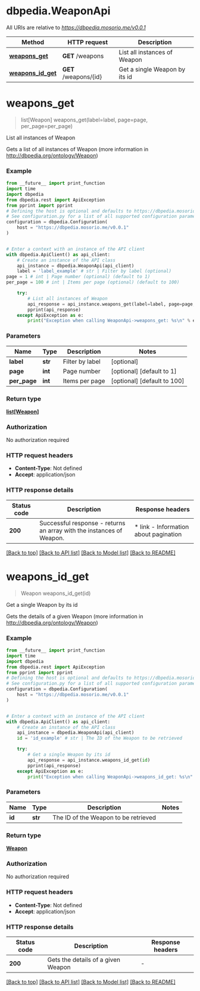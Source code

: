 # dbpedia.WeaponApi

All URIs are relative to *https://dbpedia.mosorio.me/v0.0.1*

Method | HTTP request | Description
------------- | ------------- | -------------
[**weapons_get**](WeaponApi.md#weapons_get) | **GET** /weapons | List all instances of Weapon
[**weapons_id_get**](WeaponApi.md#weapons_id_get) | **GET** /weapons/{id} | Get a single Weapon by its id


# **weapons_get**
> list[Weapon] weapons_get(label=label, page=page, per_page=per_page)

List all instances of Weapon

Gets a list of all instances of Weapon (more information in http://dbpedia.org/ontology/Weapon)

### Example

```python
from __future__ import print_function
import time
import dbpedia
from dbpedia.rest import ApiException
from pprint import pprint
# Defining the host is optional and defaults to https://dbpedia.mosorio.me/v0.0.1
# See configuration.py for a list of all supported configuration parameters.
configuration = dbpedia.Configuration(
    host = "https://dbpedia.mosorio.me/v0.0.1"
)


# Enter a context with an instance of the API client
with dbpedia.ApiClient() as api_client:
    # Create an instance of the API class
    api_instance = dbpedia.WeaponApi(api_client)
    label = 'label_example' # str | Filter by label (optional)
page = 1 # int | Page number (optional) (default to 1)
per_page = 100 # int | Items per page (optional) (default to 100)

    try:
        # List all instances of Weapon
        api_response = api_instance.weapons_get(label=label, page=page, per_page=per_page)
        pprint(api_response)
    except ApiException as e:
        print("Exception when calling WeaponApi->weapons_get: %s\n" % e)
```

### Parameters

Name | Type | Description  | Notes
------------- | ------------- | ------------- | -------------
 **label** | **str**| Filter by label | [optional] 
 **page** | **int**| Page number | [optional] [default to 1]
 **per_page** | **int**| Items per page | [optional] [default to 100]

### Return type

[**list[Weapon]**](Weapon.md)

### Authorization

No authorization required

### HTTP request headers

 - **Content-Type**: Not defined
 - **Accept**: application/json

### HTTP response details
| Status code | Description | Response headers |
|-------------|-------------|------------------|
**200** | Successful response - returns an array with the instances of Weapon. |  * link - Information about pagination <br>  |

[[Back to top]](#) [[Back to API list]](../README.md#documentation-for-api-endpoints) [[Back to Model list]](../README.md#documentation-for-models) [[Back to README]](../README.md)

# **weapons_id_get**
> Weapon weapons_id_get(id)

Get a single Weapon by its id

Gets the details of a given Weapon (more information in http://dbpedia.org/ontology/Weapon)

### Example

```python
from __future__ import print_function
import time
import dbpedia
from dbpedia.rest import ApiException
from pprint import pprint
# Defining the host is optional and defaults to https://dbpedia.mosorio.me/v0.0.1
# See configuration.py for a list of all supported configuration parameters.
configuration = dbpedia.Configuration(
    host = "https://dbpedia.mosorio.me/v0.0.1"
)


# Enter a context with an instance of the API client
with dbpedia.ApiClient() as api_client:
    # Create an instance of the API class
    api_instance = dbpedia.WeaponApi(api_client)
    id = 'id_example' # str | The ID of the Weapon to be retrieved

    try:
        # Get a single Weapon by its id
        api_response = api_instance.weapons_id_get(id)
        pprint(api_response)
    except ApiException as e:
        print("Exception when calling WeaponApi->weapons_id_get: %s\n" % e)
```

### Parameters

Name | Type | Description  | Notes
------------- | ------------- | ------------- | -------------
 **id** | **str**| The ID of the Weapon to be retrieved | 

### Return type

[**Weapon**](Weapon.md)

### Authorization

No authorization required

### HTTP request headers

 - **Content-Type**: Not defined
 - **Accept**: application/json

### HTTP response details
| Status code | Description | Response headers |
|-------------|-------------|------------------|
**200** | Gets the details of a given Weapon |  -  |

[[Back to top]](#) [[Back to API list]](../README.md#documentation-for-api-endpoints) [[Back to Model list]](../README.md#documentation-for-models) [[Back to README]](../README.md)

